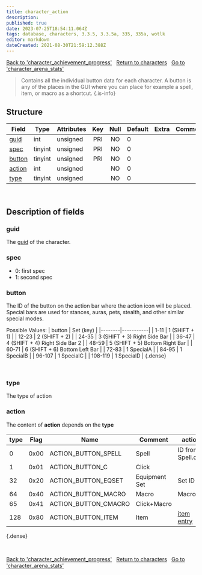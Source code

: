 ```yaml
---
title: character_action
description: 
published: true
date: 2023-07-25T18:54:11.064Z
tags: database, characters, 3.3.5, 3.3.5a, 335, 335a, wotlk
editor: markdown
dateCreated: 2021-08-30T21:59:12.388Z
---
```


<a href="https://trinitycore.info/en/database/335/characters/character_achievement_progress" class="mt-5 v-btn v-btn--depressed v-btn--flat v-btn--outlined theme--light v-size--default darkblue--text text--lighten-3"><span class="v-btn__content"><i aria-hidden="true" class="v-icon notranslate v-icon--left mdi mdi-arrow-left theme--light"></i><span>Back to 'character_achievement_progress'</span></span></a>&nbsp;&nbsp;&nbsp;<a href="https://trinitycore.info/en/database/335/characters/home" class="mt-5 v-btn v-btn--depressed v-btn--flat v-btn--outlined theme--light v-size--default darkblue--text text--lighten-3"><span class="v-btn__content"><i aria-hidden="true" class="v-icon notranslate v-icon--left mdi mdi-home-outline theme--light"></i><span>Return to characters</span></span></a>&nbsp;&nbsp;&nbsp;<a href="https://trinitycore.info/en/database/335/characters/character_arena_stats" class="mt-5 v-btn v-btn--depressed v-btn--flat v-btn--outlined theme--light v-size--default darkblue--text text--lighten-3"><span class="v-btn__content"><span>Go to 'character_arena_stats'</span><i aria-hidden="true" class="v-icon notranslate v-icon--right mdi mdi-arrow-right theme--light"></i></span></a>

> Contains all the individual button data for each character. A button is any of the places in the GUI where you can place for example a spell, item, or macro as a shortcut.
{.is-info}


## Structure

| Field | Type | Attributes | Key | Null | Default | Extra | Comment |
| --- | --- | --- | :---: | :---: | --- | --- | --- |
| [guid](#guid) | int | unsigned | PRI | NO | 0 |  |  |
| [spec](#spec) | tinyint | unsigned | PRI | NO | 0 |  |  |
| [button](#button) | tinyint | unsigned | PRI | NO | 0 |  |  |
| [action](#action) | int | unsigned |  | NO | 0 |  |  |
| [type](#type) | tinyint | unsigned |  | NO | 0 |  |  |
&nbsp;
## Description of fields

### guid
The [guid](../characters/characters#guid) of the character.
&nbsp;

### spec
* 0: first spec
* 1: second spec
&nbsp;

### button
The ID of the button on the action bar where the action icon will be placed.
Special bars are used for stances, auras, pets, stealth, and other similar special modes.

Possible Values:
| button | Set (key) |
|--------|-----------|
| 1-11 | 1 (SHIFT + 1) |
| 12-23 | 2 (SHIFT + 2) |
| 24-35 | 3 (SHIFT + 3) Right Side Bar |
| 36-47 | 4 (SHIFT + 4) Right Side Bar 2 |
| 48-59 | 5 (SHIFT + 5) Bottom Right Bar |
| 60-71 | 6 (SHIFT + 6) Bottom Left Bar |
| 72-83 | 1 SpecialA |
| 84-95 | 1 SpecialB |
| 96-107 | 1 SpecialC |
| 108-119 | 1 SpecialD |
{.dense}

&nbsp;

### type
The type of action

### action
The content of **action** depends on the **type**

| type | Flag | Name | Comment | action |
|------|------|------|---------|--------|
| 0 | 0x00 | ACTION_BUTTON_SPELL | Spell | ID from Spell.dbc
| 1 | 0x01 | ACTION_BUTTON_C | Click |  |
| 32 | 0x20 | ACTION_BUTTON_EQSET | Equipment Set | Set ID |
| 64 | 0x40 | ACTION_BUTTON_MACRO | Macro | Macro ID |
| 65 | 0x41 | ACTION_BUTTON_CMACRO | Click+Macro |  |
| 128 | 0x80 | ACTION_BUTTON_ITEM | Item | [item entry](../world/item_template#entry) |
{.dense}

&nbsp;

<a href="https://trinitycore.info/en/database/335/characters/character_achievement_progress" class="mt-5 v-btn v-btn--depressed v-btn--flat v-btn--outlined theme--light v-size--default darkblue--text text--lighten-3"><span class="v-btn__content"><i aria-hidden="true" class="v-icon notranslate v-icon--left mdi mdi-arrow-left theme--light"></i><span>Back to 'character_achievement_progress'</span></span></a>&nbsp;&nbsp;&nbsp;<a href="https://trinitycore.info/en/database/335/characters/home" class="mt-5 v-btn v-btn--depressed v-btn--flat v-btn--outlined theme--light v-size--default darkblue--text text--lighten-3"><span class="v-btn__content"><i aria-hidden="true" class="v-icon notranslate v-icon--left mdi mdi-home-outline theme--light"></i><span>Return to characters</span></span></a>&nbsp;&nbsp;&nbsp;<a href="https://trinitycore.info/en/database/335/characters/character_arena_stats" class="mt-5 v-btn v-btn--depressed v-btn--flat v-btn--outlined theme--light v-size--default darkblue--text text--lighten-3"><span class="v-btn__content"><span>Go to 'character_arena_stats'</span><i aria-hidden="true" class="v-icon notranslate v-icon--right mdi mdi-arrow-right theme--light"></i></span></a>
